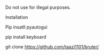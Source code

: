 Do not use for illegal purposes.


Installation


Pip insatll pyautogui

pip install keyboard

git clone https://github.com/taazi1101/bruter/
